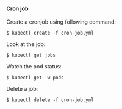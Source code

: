 ####  Cron job

Create a cronjob using following command:

`$ kubectl create -f cron-job.yml`

Look at the job:

`$ kubectl get jobs`

Watch the pod status:

`$ kubectl get -w pods`

Delete a job:

`$ kubectl delete -f cron-job.yml`
